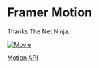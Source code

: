 # Framer Motion

Thanks The Net Ninja.

[![Movie](https://img.youtube.com/vi/2V1WK-3HQNk/0.jpg)](https://www.youtube.com/watch?v=2V1WK-3HQNk)

[Motion API](https://www.framer.com/api/motion/)
